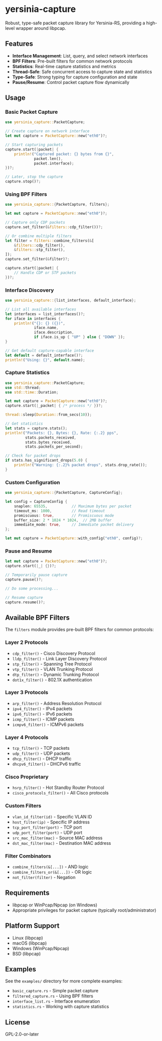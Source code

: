 # yersinia-capture

Robust, type-safe packet capture library for Yersinia-RS, providing a high-level wrapper around libpcap.

## Features

- **Interface Management**: List, query, and select network interfaces
- **BPF Filters**: Pre-built filters for common network protocols
- **Statistics**: Real-time capture statistics and metrics
- **Thread-Safe**: Safe concurrent access to capture state and statistics
- **Type-Safe**: Strong typing for capture configuration and state
- **Pause/Resume**: Control packet capture flow dynamically

## Usage

### Basic Packet Capture

```rust
use yersinia_capture::PacketCapture;

// Create capture on network interface
let mut capture = PacketCapture::new("eth0")?;

// Start capturing packets
capture.start(|packet| {
    println!("Captured packet: {} bytes from {}",
             packet.len(),
             packet.interface);
})?;

// Later, stop the capture
capture.stop()?;
```

### Using BPF Filters

```rust
use yersinia_capture::{PacketCapture, filters};

let mut capture = PacketCapture::new("eth0")?;

// Capture only CDP packets
capture.set_filter(&filters::cdp_filter())?;

// Or combine multiple filters
let filter = filters::combine_filters(&[
    &filters::cdp_filter(),
    &filters::stp_filter(),
]);
capture.set_filter(&filter)?;

capture.start(|packet| {
    // Handle CDP or STP packets
})?;
```

### Interface Discovery

```rust
use yersinia_capture::{list_interfaces, default_interface};

// List all available interfaces
let interfaces = list_interfaces()?;
for iface in interfaces {
    println!("{}: {} ({})",
             iface.name,
             iface.description,
             if iface.is_up { "UP" } else { "DOWN" });
}

// Get default capture-capable interface
let default = default_interface()?;
println!("Using: {}", default.name);
```

### Capture Statistics

```rust
use yersinia_capture::PacketCapture;
use std::thread;
use std::time::Duration;

let mut capture = PacketCapture::new("eth0")?;
capture.start(|_packet| { /* process */ })?;

thread::sleep(Duration::from_secs(10));

// Get statistics
let stats = capture.stats();
println!("Packets: {}, Bytes: {}, Rate: {:.2} pps",
         stats.packets_received,
         stats.bytes_received,
         stats.packets_per_second);

// Check for packet drops
if stats.has_significant_drops(5.0) {
    println!("Warning: {:.2}% packet drops", stats.drop_rate());
}
```

### Custom Configuration

```rust
use yersinia_capture::{PacketCapture, CaptureConfig};

let config = CaptureConfig {
    snaplen: 65535,           // Maximum bytes per packet
    timeout_ms: 1000,         // Read timeout
    promiscuous: true,        // Promiscuous mode
    buffer_size: 2 * 1024 * 1024,  // 2MB buffer
    immediate_mode: true,     // Immediate packet delivery
};

let mut capture = PacketCapture::with_config("eth0", config)?;
```

### Pause and Resume

```rust
let mut capture = PacketCapture::new("eth0")?;
capture.start(|_| {})?;

// Temporarily pause capture
capture.pause()?;

// Do some processing...

// Resume capture
capture.resume()?;
```

## Available BPF Filters

The `filters` module provides pre-built BPF filters for common protocols:

### Layer 2 Protocols
- `cdp_filter()` - Cisco Discovery Protocol
- `lldp_filter()` - Link Layer Discovery Protocol
- `stp_filter()` - Spanning Tree Protocol
- `vtp_filter()` - VLAN Trunking Protocol
- `dtp_filter()` - Dynamic Trunking Protocol
- `dot1x_filter()` - 802.1X authentication

### Layer 3 Protocols
- `arp_filter()` - Address Resolution Protocol
- `ipv4_filter()` - IPv4 packets
- `ipv6_filter()` - IPv6 packets
- `icmp_filter()` - ICMP packets
- `icmpv6_filter()` - ICMPv6 packets

### Layer 4 Protocols
- `tcp_filter()` - TCP packets
- `udp_filter()` - UDP packets
- `dhcp_filter()` - DHCP traffic
- `dhcpv6_filter()` - DHCPv6 traffic

### Cisco Proprietary
- `hsrp_filter()` - Hot Standby Router Protocol
- `cisco_protocols_filter()` - All Cisco protocols

### Custom Filters
- `vlan_id_filter(id)` - Specific VLAN ID
- `host_filter(ip)` - Specific IP address
- `tcp_port_filter(port)` - TCP port
- `udp_port_filter(port)` - UDP port
- `src_mac_filter(mac)` - Source MAC address
- `dst_mac_filter(mac)` - Destination MAC address

### Filter Combinators
- `combine_filters(&[...])` - AND logic
- `combine_filters_or(&[...])` - OR logic
- `not_filter(filter)` - Negation

## Requirements

- libpcap or WinPcap/Npcap (on Windows)
- Appropriate privileges for packet capture (typically root/administrator)

## Platform Support

- Linux (libpcap)
- macOS (libpcap)
- Windows (WinPcap/Npcap)
- BSD (libpcap)

## Examples

See the `examples/` directory for more complete examples:

- `basic_capture.rs` - Simple packet capture
- `filtered_capture.rs` - Using BPF filters
- `interface_list.rs` - Interface enumeration
- `statistics.rs` - Working with capture statistics

## License

GPL-2.0-or-later
